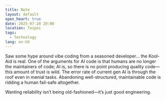 ```yaml
---
title: Note
layout: default
open_heart: true
date: 2025-07-20 20:00
location: Taipei
tags: 
  - Technology
lang: en-US
---
```


Saw some hype around vibe coding from a seasoned developer… the Kool-Aid is real. One of the arguments for AI code is that humans are no longer the maintainers of code; AI is, so there is no point producing quality code—this amount of trust is wild. The error rate of current gen AI is through the roof even in menial tasks. Abandoning well-structured, maintainable code is ridding a human fail-safe altogether. 

Wanting reliability isn’t being old-fashioned—it’s just good engineering.
